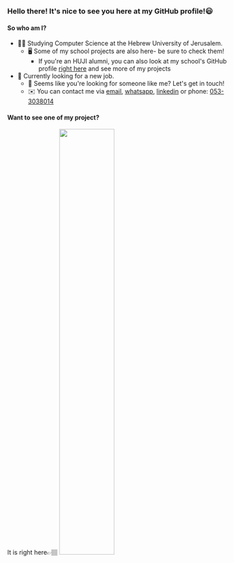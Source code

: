 ### Hello there! It's nice to see you here at my GitHub profile!😃

#### So who am I?

- 👧🏻 Studying Computer Science at the Hebrew University of Jerusalem.
  - 🖥️ Some of my school projects are also here- be sure to check them!
    - If you're an HUJI alumni, you can also look at my school's GitHub profile [right here](https://github.cs.huji.ac.il/adi-bamberger) and see more of my projects
- 👀 Currently looking for a new job.
  - 🎊 Seems like you're looking for someone like me? Let's get in touch!
  - ✉️ You can contact me via [email](mailto:adi.bamberger@gmail.com), [whatsapp](https://api.whatsapp.com/send/?phone=972533038014&text&app_absent=0), [linkedin](https://www.linkedin.com/in/adi-bamberger-edri-0b5a561aa/) or
  phone: [053-3038014](tel:0533038014)

#### Want to see one of my project?
It is right here👉🏽
[<img src="https://img.youtube.com/vi/Tru7kuL4CqI/maxresdefault.jpg" width="50%">](https://youtu.be/Tru7kuL4CqI)
